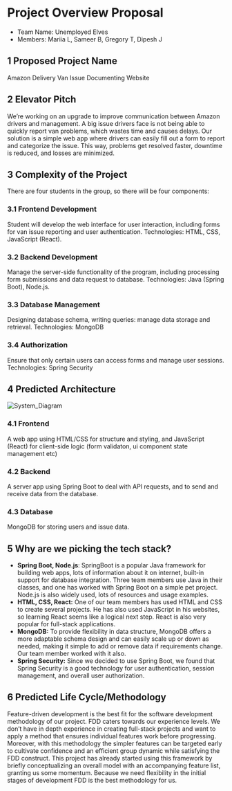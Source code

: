 ﻿# Project Overview Proposal
- Team Name: Unemployed Elves
- Members: Mariia L, Sameer B, Gregory T, Dipesh J

## 1 Proposed Project Name
Amazon Delivery Van Issue Documenting Website

## 2 Elevator Pitch
We’re working on an upgrade to improve communication between Amazon drivers
and management. A big issue drivers face is not being able to quickly report van
problems, which wastes time and causes delays. Our solution is a simple web app
where drivers can easily fill out a form to report and categorize the issue. This
way, problems get resolved faster, downtime is reduced, and losses are minimized.

## 3 Complexity of the Project
There are four students in the group, so there will be four components:

### 3.1 Frontend Development
Student will develop the web interface for user interaction, including forms for van
issue reporting and user authentication.
Technologies: HTML, CSS, JavaScript (React).

### 3.2 Backend Development
Manage the server-side functionality of the program, including processing form
submissions and data request to database.
Technologies: Java (Spring Boot), Node.js.

### 3.3 Database Management
Designing database schema, writing queries: manage data storage and retrieval.
Technologies: MongoDB

### 3.4 Authorization
Ensure that only certain users can access forms and manage user sessions.
Technologies: Spring Security

## 4 Predicted Architecture
![System_Diagram](https://github.com/user-attachments/assets/61a47133-bd42-4cfe-9ca7-9370a2aa8d63)

### 4.1 Frontend
A web app using HTML/CSS for structure and styling, and JavaScript (React)
for client-side logic (form validaton, ui component state management etc)
### 4.2 Backend
A server app using Spring Boot to deal with API requests, and to send and receive
data from the database.
### 4.3 Database
MongoDB for storing users and issue data.


## 5 Why are we picking the tech stack?
- **Spring Boot, Node.js**: SpringBoot is a popular Java framework for building
web apps, lots of information about it on internet, built-in support for database
integration. Three team members use Java in their classes, and one has worked
with Spring Boot on a simple pet project. Node.js is also widely used, lots of
resources and usage examples.
- **HTML, CSS, React:** One of our team members has used HTML and CSS to
create several projects. He has also used JavaScript in his websites, so learning
React seems like a logical next step. React is also very popular for full-stack
applications.
- **MongoDB:** To provide flexibility in data structure, MongoDB offers a more
adaptable schema design and can easily scale up or down as needed, making it
simple to add or remove data if requirements change. Our team member worked
with it also.
- **Spring Security:** Since we decided to use Spring Boot, we found that Spring
Security is a good technology for user authentication, session management, and
overall user authorization.

## 6 Predicted Life Cycle/Methodology
Feature-driven development is the best fit for the software development methodology of our project. FDD caters towards our experience levels. We don’t have in
depth experience in creating full-stack projects and want to apply a method that
ensures individual features work before progressing. Moreover, with this methodology the simpler features can be targeted early to cultivate confidence and an
efficient group dynamic while satisfying the FDD construct. This project has
already started using this framework by briefly conceptualizing an overall model
with an accompanying feature list, granting us some momentum. Because we need
flexibility in the initial stages of development FDD is the best methodology for us.
